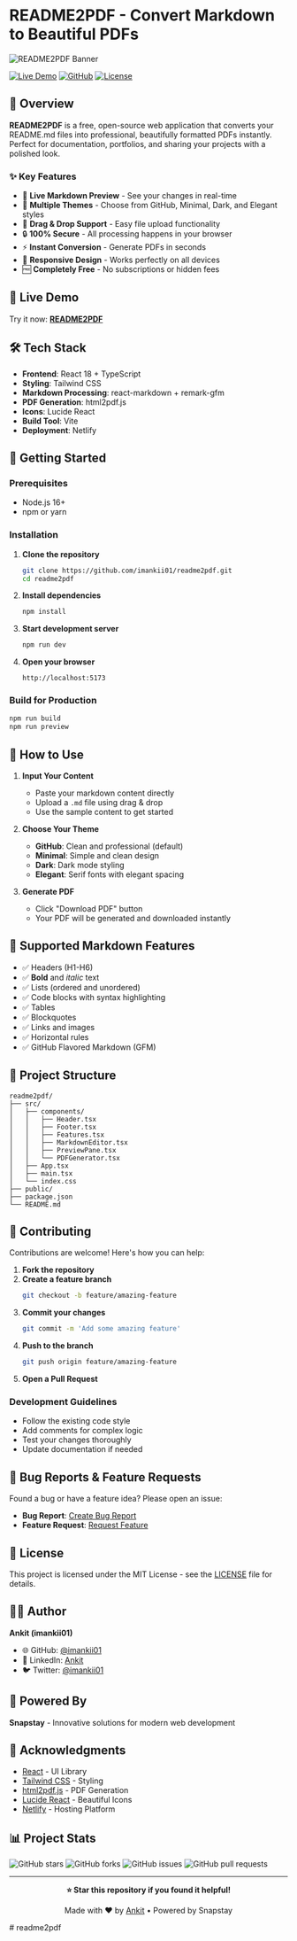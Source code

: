 # README2PDF - Convert Markdown to Beautiful PDFs

![README2PDF Banner](https://via.placeholder.com/800x200/4f46e5/ffffff?text=README2PDF+-+Markdown+to+PDF+Converter)

[![Live Demo](https://img.shields.io/badge/Live-Demo-blue?style=for-the-badge)](https://readmetopdf.snapstay.in/)
[![GitHub](https://img.shields.io/badge/GitHub-Repository-black?style=for-the-badge&logo=github)](https://github.com/imankii01/readme2pdf)
[![License](https://img.shields.io/badge/License-MIT-green?style=for-the-badge)](LICENSE)

## 🚀 Overview

**README2PDF** is a free, open-source web application that converts your README.md files into professional, beautifully formatted PDFs instantly. Perfect for documentation, portfolios, and sharing your projects with a polished look.

### ✨ Key Features

- 📝 **Live Markdown Preview** - See your changes in real-time
- 🎨 **Multiple Themes** - Choose from GitHub, Minimal, Dark, and Elegant styles
- 📁 **Drag & Drop Support** - Easy file upload functionality
- 🔒 **100% Secure** - All processing happens in your browser
- ⚡ **Instant Conversion** - Generate PDFs in seconds
- 📱 **Responsive Design** - Works perfectly on all devices
- 🆓 **Completely Free** - No subscriptions or hidden fees

## 🌟 Live Demo

Try it now: **[README2PDF](https://readmetopdf.snapstay.in/)**

## 🛠️ Tech Stack

- **Frontend**: React 18 + TypeScript
- **Styling**: Tailwind CSS
- **Markdown Processing**: react-markdown + remark-gfm
- **PDF Generation**: html2pdf.js
- **Icons**: Lucide React
- **Build Tool**: Vite
- **Deployment**: Netlify

## 🚀 Getting Started

### Prerequisites

- Node.js 16+ 
- npm or yarn

### Installation

1. **Clone the repository**
   ```bash
   git clone https://github.com/imankii01/readme2pdf.git
   cd readme2pdf
   ```

2. **Install dependencies**
   ```bash
   npm install
   ```

3. **Start development server**
   ```bash
   npm run dev
   ```

4. **Open your browser**
   ```
   http://localhost:5173
   ```

### Build for Production

```bash
npm run build
npm run preview
```

## 📖 How to Use

1. **Input Your Content**
   - Paste your markdown content directly
   - Upload a `.md` file using drag & drop
   - Use the sample content to get started

2. **Choose Your Theme**
   - **GitHub**: Clean and professional (default)
   - **Minimal**: Simple and clean design
   - **Dark**: Dark mode styling
   - **Elegant**: Serif fonts with elegant spacing

3. **Generate PDF**
   - Click "Download PDF" button
   - Your PDF will be generated and downloaded instantly

## 🎨 Supported Markdown Features

- ✅ Headers (H1-H6)
- ✅ **Bold** and *italic* text
- ✅ Lists (ordered and unordered)
- ✅ Code blocks with syntax highlighting
- ✅ Tables
- ✅ Blockquotes
- ✅ Links and images
- ✅ Horizontal rules
- ✅ GitHub Flavored Markdown (GFM)

## 📁 Project Structure

```
readme2pdf/
├── src/
│   ├── components/
│   │   ├── Header.tsx
│   │   ├── Footer.tsx
│   │   ├── Features.tsx
│   │   ├── MarkdownEditor.tsx
│   │   ├── PreviewPane.tsx
│   │   └── PDFGenerator.tsx
│   ├── App.tsx
│   ├── main.tsx
│   └── index.css
├── public/
├── package.json
└── README.md
```

## 🤝 Contributing

Contributions are welcome! Here's how you can help:

1. **Fork the repository**
2. **Create a feature branch**
   ```bash
   git checkout -b feature/amazing-feature
   ```
3. **Commit your changes**
   ```bash
   git commit -m 'Add some amazing feature'
   ```
4. **Push to the branch**
   ```bash
   git push origin feature/amazing-feature
   ```
5. **Open a Pull Request**

### Development Guidelines

- Follow the existing code style
- Add comments for complex logic
- Test your changes thoroughly
- Update documentation if needed

## 🐛 Bug Reports & Feature Requests

Found a bug or have a feature idea? Please open an issue:

- **Bug Report**: [Create Bug Report](https://github.com/imankii01/readme2pdf/issues/new?template=bug_report.md)
- **Feature Request**: [Request Feature](https://github.com/imankii01/readme2pdf/issues/new?template=feature_request.md)

## 📄 License

This project is licensed under the MIT License - see the [LICENSE](LICENSE) file for details.

## 👨‍💻 Author

**Ankit (imankii01)**

- 🌐 GitHub: [@imankii01](https://github.com/imankii01)
- 💼 LinkedIn: [Ankit](https://linkedin.com/in/imankii01)
- 🐦 Twitter: [@imankii01](https://twitter.com/imankii01)

## 🏢 Powered By

**Snapstay** - Innovative solutions for modern web development

## 🙏 Acknowledgments

- [React](https://reactjs.org/) - UI Library
- [Tailwind CSS](https://tailwindcss.com/) - Styling
- [html2pdf.js](https://github.com/eKoopmans/html2pdf.js) - PDF Generation
- [Lucide React](https://lucide.dev/) - Beautiful Icons
- [Netlify](https://netlify.com/) - Hosting Platform

## 📊 Project Stats

![GitHub stars](https://img.shields.io/github/stars/imankii01/readme2pdf?style=social)
![GitHub forks](https://img.shields.io/github/forks/imankii01/readme2pdf?style=social)
![GitHub issues](https://img.shields.io/github/issues/imankii01/readme2pdf)
![GitHub pull requests](https://img.shields.io/github/issues-pr/imankii01/readme2pdf)

---

<div align="center">

**⭐ Star this repository if you found it helpful!**

Made with ❤️ by [Ankit](https://github.com/imankii01) • Powered by Snapstay

</div># readme2pdf
